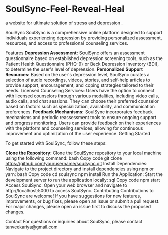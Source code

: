 # SoulSync-Feel-Reveal-Heal
a website for ultimate solution of stress and depression .

SoulSync
SoulSync is a comprehensive online platform designed to support individuals experiencing depression by providing personalized assessment, resources, and access to professional counseling services.

Features
<b>Depression Assessment:</b> SoulSync offers an assessment questionnaire based on established depression screening tools, such as the Patient Health Questionnaire (PHQ-9) or Beck Depression Inventory (BDI), to determine the user's level of depression.
<b>Personalized Support Resources:</b> Based on the user's depression level, SoulSync curates a selection of audio recordings, videos, stories, and self-help articles to provide support, encouragement, and coping strategies tailored to their needs.
</b>Licensed Counseling Services:</b> Users have the option to connect with licensed counselors through various modalities, including video calls, audio calls, and chat sessions. They can choose their preferred counselor based on factors such as specialization, availability, and communication preferences.
<b>Feedback Mechanisms:</b> SoulSync incorporates feedback mechanisms and periodic reassessment tools to ensure ongoing support and progress monitoring. Users can provide feedback on their experiences with the platform and counseling services, allowing for continuous improvement and optimization of the user experience.
Getting Started

To get started with SoulSync, follow these steps:

<b>Clone the Repository:</b> Clone the SoulSync repository to your local machine using the following command:
bash
Copy code
git clone https://github.com/yourusername/soulsync.git
Install Dependencies: Navigate to the project directory and install dependencies using npm or yarn:
bash
Copy code
cd soulsync
npm install
Run the Application: Start the development server to run the application locally:
sql
Copy code
npm start
Access SoulSync: Open your web browser and navigate to http://localhost:5000 to access SoulSync.
Contributing
Contributions to SoulSync are welcome! If you have suggestions for new features, improvements, or bug fixes, please open an issue or submit a pull request. For major changes, please open an issue first to discuss the proposed changes.


Contact
For questions or inquiries about SoulSync, please contact tanveekariya@gmail.com
